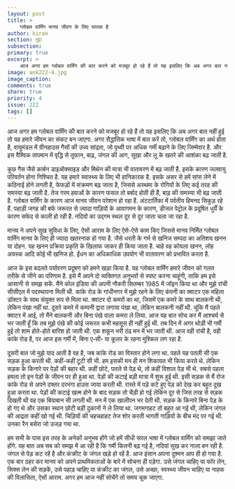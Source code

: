 ```yaml
---
layout: post
title: >
    ग्लोबल वार्मिंग मानव जीवन के लिए घातक है
author: kiran
section: मुद्दा
subsection:
primary: true
excerpt: >
    आज अगर हम ग्लोबल वार्मिंग की बात करने को मजबूर हो रहे हैं तो यह इसलिए कि अब अगर बात नहीं हुई तो यह हमारे जीवन का संकट बन जाएगा. अगर सैद्धांतिक भाषा में बात करें तो, ग्लोबल वार्मिंग का अर्थ होता है, वायुमंडल में ग्रीनहाउस गैसों की उच्य सांद्रता, जो पृथ्वी पर अधिक गर्मी बढ़ाने के लिए जिम्मेवार है.
image: ank222-4.jpg
image_caption: 
comments: true
share: true
priority: 4
issue: 222
tags: []
---
```


आज अगर हम ग्लोबल वार्मिंग की बात करने को मजबूर हो रहे हैं तो यह इसलिए कि अब अगर बात नहीं हुई तो यह हमारे जीवन का संकट बन जाएगा. अगर सैद्धांतिक भाषा में बात करें तो, ग्लोबल वार्मिंग का अर्थ होता है, वायुमंडल में ग्रीनहाउस गैसों की उच्य सांद्रता, जो पृथ्वी पर अधिक गर्मी बढ़ाने के लिए जिम्मेवार है. और इस वैश्विक तापमान में वृद्धि से तूफान, बाढ़, जंगल की आग, सूखा और लू के खतरे की आशंका बढ़ जाती है.

कुछ गैस जैसे कार्बन डाइऑक्साइड और मिथेन की मात्रा भी वातावरण में बढ़ जाती है. इसके कारण जलवायु परिवर्तन होना निश्चित है. यह हमारे स्वास्थ्य के लिए भी हानिकारक है. इसके असर से हमें सांस लेने में कठिनाई होने लगती है, फेफड़ों में संक्रमण बढ़ जाता है, जिससे अस्थमा के रोगियों के लिए कई तरह की समस्या बढ़ जाती है. तेज गरम हवाओं के कारण फसल तो बर्बाद होती ही हैं, बाढ़ की समस्या भी बढ़ जाती है. ग्लोबल वार्मिंग के कारण आज मानव जीवन परेशान हो रहा है. अंटटार्तिका में पर्वतीय हिमनद सिकुड़ रहे हैं. पहाड़ी जगह की बर्फ जरूरत से ज्यादा गाड़ियों के आवागमन के कारण, डीजल पेट्रोल के प्रदूषित धुयेँ के कारण सफेद से काली हो रही है. नदियों का उद्गम स्थल दूर से दूर जाता चला जा रहा है.

मानव ने अपने सुख सुविधा के लिए, ऐसों आराम के लिए ऐसे-ऐसे काम किए जिससे मानव निर्मित ग्लोबल वार्मिंग मानव के लिए ही ज्यादा खतरनाक हो गया है. जैसे धरती के गर्भ से खनिज सम्पदा का अतिशय खनन या दोहन. यह खनन प्रक्रिया प्रकृति के खिलाफ जाकर ही किया जाता है. चाहे वह कोयला खनन, लोह अयस्क आदि कोई भी खनिज हो. ईंधन का अधिकाधिक उपयोग भी वातावरण को प्रभावित करता है.  

आज के इस बदलते पर्यावरण प्रदूषण को हमने खड़ा किया है. यह ग्लोबल वार्मिंग हमारे जीवन को  गलत तरीके से जीने का परिणाम है. इसे मैं अपने दो व्यक्तिगत अनुभवों  से स्पष्ट करना चाहूंगी, ताकि हम इसे आसानी से समझ सकें. मैंने कोल इंडिया की अपनी नौकरी सितम्बर 1985 में जॉइन किया था और मुझे रांची सीसीएल में पदस्थापना मिली थी. कांके रोड के गांधीनगर में मुझे रहने के लिए कंपनी का क्वाटर एक महिला डॉक्टर के साथ संयुक्त रूप से मिला था. क्वाटर दो कमरों का था, जिसमें एक कमरे के साथ बालकनी थी, लेकिन पंखा नहीं था. दूसरे कमरे में कम्पनी द्वारा लगाया पंखा था, लेकिन बालकनी नहीं थी. चूंकि  मैं पहले क्वाटर में आई, तो मैंने बालकनी और बिना पंखे वाला कमरा ले लिया. आज यह बात सोच कर मैं आश्चर्य से भर जाती हूँ कि तब मुझे पंखे की कोई जरूरत कभी महसूस ही नहीं हुई थी. तब दिन में अगर थोड़ी भी गर्मी हुई तो शाम होते-होते बारिश हो जाती थी. एक शकून भरी ठंढ मन में भर जाती थी. आज वही रांची है, वही कांके रोड है, पर आज इस गर्मी में, बिना ए॰सी॰ या कूलर के रहना मुश्किल लग रहा है.

दूसरी बात जो मुझे याद आती है वह है, जब कांके रोड का विस्तार होने लगा था. पहले यह पतली सी एक सड़क हुआ करती थी. कहीं-कहीं टूटी सी भी. हम इसकी मन ही मन शिकायत भी किया करते थे. लेकिन सड़क के किनारे पर पेड़ों की बहार थी. कहीं छोटे, पतले से पेड़ थे, तो कहीं विशाल पेड़ भी थे. सबसे पहला हमला तो इन पेड़ों के जीवन पर ही हुआ था. पेड़ों की कटाई बड़ी मात्रा में शुरू हुई थी. इसी सड़क से मैं रोज कांके रोड से अपने दफ्तर दरभंगा हाउस जाया करती थी. रास्ते में पड़े कटे हुए पेड़ को देख कर बहुत दुख हुआ करता था. पेड़ों की कटाई खत्म होने के बाद सड़क तो चैड़ी हो गई लेकिन दूर से जिस तरह से सड़क दिखती थी वह एक बियाबान सी लगती थी. मन में एक खालीपन भर देती थी. सड़क के किनारे बिना पेड़ के हो गए थे और उसका स्थान छोटी बड़ी दुकानों ने ले लिया था. जगमगाहट तो बहुत आ गई थी, लेकिन जंगल की आद्रता कहीं खो गई थी. चिड़ियों की चहचहाहट तेज शोर करती भागती गाड़ियों के बीच मंद पर गई थी. उनका रैन बसेरा जो उजड़ गया था.

हम सभी के पास इस तरह के अनेकों अनुभव होंगे जो हमें सीधी सरल भाषा में ग्लोबल वार्मिंग को समझा जाते होंगे. यह बात अब सब को समझ में आ रही है कि गर्मी कितनी बढ़ गई है, नदियां सुख कर नाला बन रही है. जंगल से पेड़ कट रहें है और कंक्रीट के जंगल खड़े हो रहें है. आज इंसान अपना दुश्मन आप ही हो गया है. एक बार ठहर कर मानव को अपने प्राथमिकताओं के बारे में सोचना ही पड़ेगा. उसे जंगल चाहिए या फॉर लेन, सिक्स लेन की सड़कें, उसे पहाड़ चाहिए या कंक्रीट का जंगल, उसे अच्छा, स्वस्थ्य जीवन चाहिए या नाहक की विलासिता, ऐसों आराम. अगर हम आज नहीं सोचेंगे तो समय चूक जाएगा.